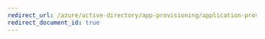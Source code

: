 ```yaml
---
redirect_url: /azure/active-directory/app-provisioning/application-provisioning-config-problem
redirect_document_id: true
---
```

